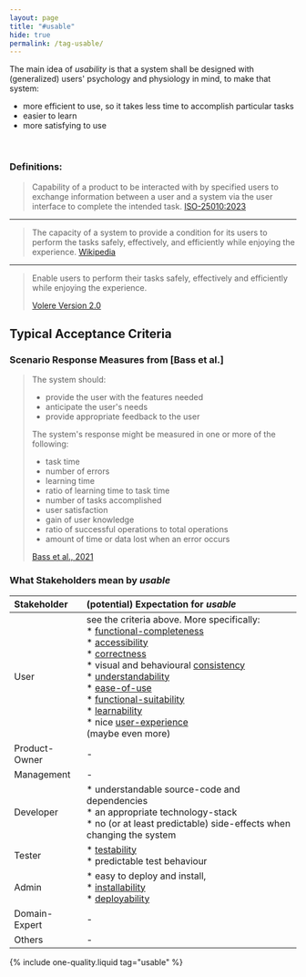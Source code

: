 ```yaml
---
layout: page
title: "#usable"
hide: true
permalink: /tag-usable/
---
```


<div class="arc42-help" markdown="1">

The main idea of _usability_ is that a system shall be designed with (generalized) users' psychology and physiology in mind, to make that system:

*  more efficient to use, so it takes less time to accomplish particular tasks
*  easier to learn
*  more satisfying to use

</div><br>

### Definitions:

>Capability of a product to be interacted with by specified users to exchange information between a user and a system via the user interface to complete the intended task.
>[ISO-25010:2023](/references/#iso-25010-2023)

<hr class="with-no-margin"/>

>The capacity of a system to provide a condition for its users to perform the tasks safely, effectively, and efficiently while enjoying the experience.
>[Wikipedia](https://en.wikipedia.org/wiki/Usability)


<hr class="with-no-margin"/>

>Enable users to perform their tasks safely, effectively and efficiently while enjoying the experience.
>
>[Volere Version 2.0](/references/#volere)


## Typical Acceptance Criteria

<!--TODO -->

### Scenario Response Measures from [Bass et al.]

>The system should:
>
>* provide the user with the features needed
>* anticipate the user's needs
>* provide appropriate feedback to the user
>
>The system's response might be  measured in one or more of the following:
>
>* task time
>* number of errors
>* learning time
>* ratio of learning time to task time
>* number of tasks accomplished
>* user satisfaction
>* gain of user knowledge
>* ratio of successful operations to total operations
>* amount of time or data lost when an error occurs 
>
>[Bass et al., 2021](/references/#bass2021software)

### What Stakeholders mean by _usable_


| Stakeholder | (potential) Expectation for _usable_ |
|:--- |:--- |
| User |see the criteria above. More specifically:<br>* [functional-completeness](/qualities/functional-completeness)<br>* [accessibility](/qualities/accessibility)<br>* [correctness](/qualities/correctness)<br>* visual and behavioural [consistency](/qualities/consistency) <br>* [understandability](/qualities/understandability) <br>* [ease-of-use](/qualities/ease-of-use)<br>* [functional-suitability](/qualities/functional-suitability) <br>* [learnability](/qualities/learnability)<br>* nice [user-experience](/qualities/user-experience)<br>(maybe even more)|
| Product-Owner | -  |
| Management | -  |
| Developer |* understandable source-code and dependencies<br>* an appropriate technology-stack<br>* no (or at least predictable) side-effects when changing the system |
| Tester |* [testability](/qualities/testability)<br>* predictable test behaviour |
| Admin |* easy to deploy and install,<br>* [installability](/qualities/installability)<br>* [deployability](/qualities/deployability)   |
| Domain-Expert | - |
| Others | -  |



<!-- include all qualities associated with this tag -->
{% include one-quality.liquid tag="usable"  %}
